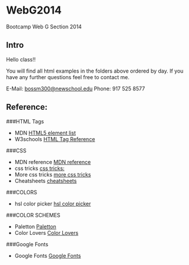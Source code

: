 WebG2014
========

Bootcamp Web G Section 2014

## Intro

Hello class!!

You will find all html examples in the folders above ordered by day. 
If you have any further questions feel free to contact me.

E-Mail: bossm300@newschool.edu
Phone:	917 525 8577

## Reference:

###HTML Tags
- MDN [HTML5 element list](https://developer.mozilla.org/en-US/docs/Web/Guide/HTML/HTML5/HTML5_element_list)
- W3schools [HTML Tag Reference](http://www.w3schools.com/tags/)

###CSS
- MDN reference [MDN reference](https://developer.mozilla.org/en-US/docs/Web/CSS/Reference)
- css tricks [css tricks:](http://css-tricks.com/pseudo-class-selectors/)
- More css tricks [more css tricks](http://css-tricks.com/pseudo-element-roundup/)
- Cheatsheets [cheatsheets](http://d2o9nyf4hwsci4.cloudfront.net/2011/fall/lectures/8/cheatsheets/css-cheat-sheet-v2.pdf)

###COLORS
- hsl color picker [hsl color picker](http://hslpicker.com/)

###COLOR SCHEMES
- Paletton [Paletton](http://paletton.com/#uid=1000u0kllllaFw0g0qFqFg0w0aF)
- Color Lovers [Color Lovers](http://www.colourlovers.com)

###Google Fonts
- Google Fonts [Google Fonts](https://www.google.com/fonts)